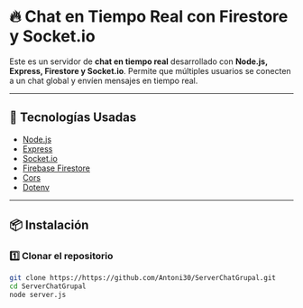# 🔥 Chat en Tiempo Real con Firestore y Socket.io

Este es un servidor de **chat en tiempo real** desarrollado con **Node.js, Express, Firestore y Socket.io**. Permite que múltiples usuarios se conecten a un chat global y envíen mensajes en tiempo real.

---

## 🚀 Tecnologías Usadas
- [Node.js](https://nodejs.org/)
- [Express](https://expressjs.com/)
- [Socket.io](https://socket.io/)
- [Firebase Firestore](https://firebase.google.com/)
- [Cors](https://www.npmjs.com/package/cors)
- [Dotenv](https://www.npmjs.com/package/dotenv)

---

## 📦 Instalación

### 1️⃣ Clonar el repositorio
```sh
git clone https://https://github.com/Antoni30/ServerChatGrupal.git
cd ServerChatGrupal
node server.js
